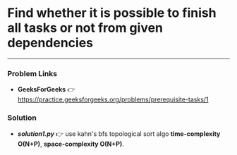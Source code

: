 # Find whether it is possible to finish all tasks or not from given dependencies

---

### Problem Links
- **__GeeksForGeeks__** :point_right: https://practice.geeksforgeeks.org/problems/prerequisite-tasks/1

### Solution
- **_solution1.py_** :point_right: use kahn's bfs topological sort algo **time-complexity O(N+P)**, **space-complexity O(N+P)**.
